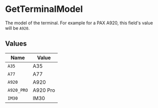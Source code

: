 # GetTerminalModel

The model of the terminal. For example for a PAX A920, this field's value will be `A920`.


## Values

| Name       | Value      |
| ---------- | ---------- |
| `A35`      | A35        |
| `A77`      | A77        |
| `A920`     | A920       |
| `A920_PRO` | A920 Pro   |
| `IM30`     | IM30       |